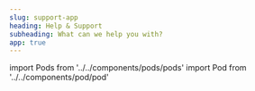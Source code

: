 ```yaml
---
slug: support-app
heading: Help & Support
subheading: What can we help you with?
app: true
---
```

import Pods from '../../components/pods/pods'
import Pod from '../../components/pod/pod'

<Pods>
  <Pod link={'/faqs'} heading={'Faqs'} description={'2 lines of description'} type={'faqs'}/>
  <Pod link={'/articles'} heading={'Knowledge base'} description={'2 lines of description'} type={'knowledge'}/>
  <Pod link={'/legals'} heading={'Legals'} description={'2 lines of description'} type={'legals'}/>
  <Pod link={'/contact-us'} heading={'Contact us'} description={'2 lines of description'} type={'contact'}/>
</Pods>